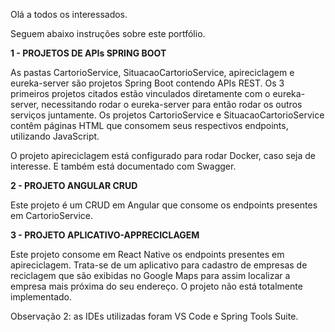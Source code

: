 Olá a todos os interessados.


Seguem abaixo instruções sobre este portfólio.


**1 - PROJETOS DE APIs SPRING BOOT**


As pastas CartorioService, SituacaoCartorioService, apireciclagem e eureka-server são projetos Spring Boot contendo APIs REST. Os 3 primeiros projetos citados estão vinculados
diretamente com o eureka-server, necessitando rodar o eureka-server para então rodar os outros serviços juntamente. Os projetos CartorioService e
SituacaoCartorioService contêm páginas HTML que consomem seus respectivos endpoints, utilizando JavaScript.

O projeto apireciclagem está configurado para rodar Docker, caso seja de interesse. E também está documentado com Swagger.


**2 - PROJETO ANGULAR CRUD**


Este projeto é um CRUD em Angular que consome os endpoints presentes em CartorioService.


**3 - PROJETO APLICATIVO-APPRECICLAGEM**


Este projeto consome em React Native os endpoints presentes em apireciclagem. Trata-se de um aplicativo para cadastro de empresas de reciclagem que são exibidas
no Google Maps para assim localizar a empresa mais próxima do seu endereço. O projeto não está totalmente implementado.


Observação 2: as IDEs utilizadas foram VS Code e Spring Tools Suite.
